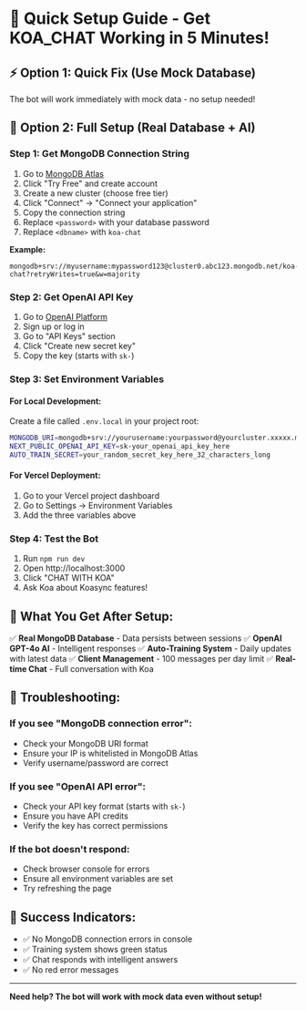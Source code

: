 # 🚀 Quick Setup Guide - Get KOA_CHAT Working in 5 Minutes!

## ⚡ **Option 1: Quick Fix (Use Mock Database)**
The bot will work immediately with mock data - no setup needed!

## 🔧 **Option 2: Full Setup (Real Database + AI)**

### **Step 1: Get MongoDB Connection String**
1. Go to [MongoDB Atlas](https://www.mongodb.com/atlas)
2. Click "Try Free" and create account
3. Create a new cluster (choose free tier)
4. Click "Connect" → "Connect your application"
5. Copy the connection string
6. Replace `<password>` with your database password
7. Replace `<dbname>` with `koa-chat`

**Example:**
```
mongodb+srv://myusername:mypassword123@cluster0.abc123.mongodb.net/koa-chat?retryWrites=true&w=majority
```

### **Step 2: Get OpenAI API Key**
1. Go to [OpenAI Platform](https://platform.openai.com/)
2. Sign up or log in
3. Go to "API Keys" section
4. Click "Create new secret key"
5. Copy the key (starts with `sk-`)

### **Step 3: Set Environment Variables**

#### **For Local Development:**
Create a file called `.env.local` in your project root:

```bash
MONGODB_URI=mongodb+srv://yourusername:yourpassword@yourcluster.xxxxx.mongodb.net/koa-chat?retryWrites=true&w=majority
NEXT_PUBLIC_OPENAI_API_KEY=sk-your_openai_api_key_here
AUTO_TRAIN_SECRET=your_random_secret_key_here_32_characters_long
```

#### **For Vercel Deployment:**
1. Go to your Vercel project dashboard
2. Go to Settings → Environment Variables
3. Add the three variables above

### **Step 4: Test the Bot**
1. Run `npm run dev`
2. Open http://localhost:3000
3. Click "CHAT WITH KOA"
4. Ask Koa about Koasync features!

## 🎯 **What You Get After Setup:**

✅ **Real MongoDB Database** - Data persists between sessions
✅ **OpenAI GPT-4o AI** - Intelligent responses
✅ **Auto-Training System** - Daily updates with latest data
✅ **Client Management** - 100 messages per day limit
✅ **Real-time Chat** - Full conversation with Koa

## 🚨 **Troubleshooting:**

### **If you see "MongoDB connection error":**
- Check your MongoDB URI format
- Ensure your IP is whitelisted in MongoDB Atlas
- Verify username/password are correct

### **If you see "OpenAI API error":**
- Check your API key format (starts with `sk-`)
- Ensure you have API credits
- Verify the key has correct permissions

### **If the bot doesn't respond:**
- Check browser console for errors
- Ensure all environment variables are set
- Try refreshing the page

## 🎉 **Success Indicators:**

- ✅ No MongoDB connection errors in console
- ✅ Training system shows green status
- ✅ Chat responds with intelligent answers
- ✅ No red error messages

---

**Need help? The bot will work with mock data even without setup!**
